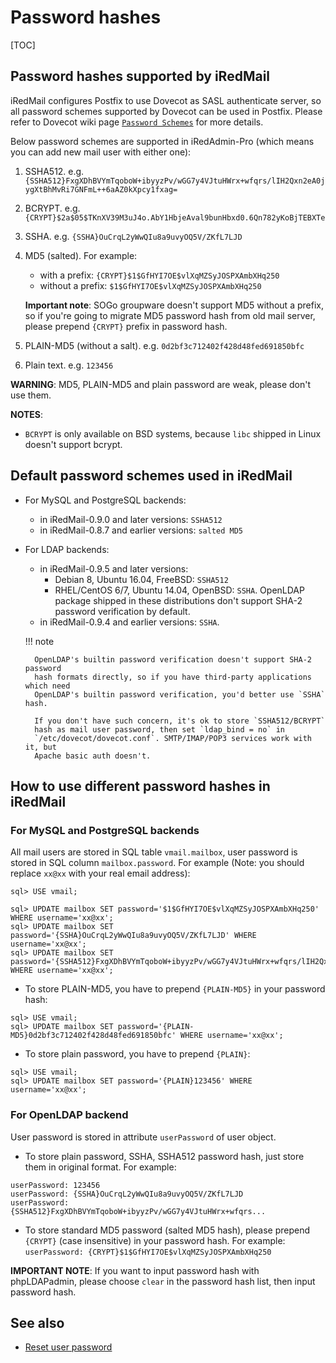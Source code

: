 # Password hashes

[TOC]

## Password hashes supported by iRedMail

iRedMail configures Postfix to use Dovecot as SASL authenticate server, so all
password schemes supported by Dovecot can be used in Postfix. Please refer to
Dovecot wiki page
[`Password Schemes`](http://wiki2.dovecot.org/Authentication/PasswordSchemes)
for more details.

Below password schemes are supported in iRedAdmin-Pro (which means you can add new mail user with either one):

1. SSHA512. e.g. `{SSHA512}FxgXDhBVYmTqoboW+ibyyzPv/wGG7y4VJtuHWrx+wfqrs/lIH2Qxn2eA0jygXtBhMvRi7GNFmL++6aAZ0kXpcy1fxag=`
1. BCRYPT. e.g. `{CRYPT}$2a$05$TKnXV39M3uJ4o.AbY1HbjeAval9bunHbxd0.6Qn782yKoBjTEBXTe`
1. SSHA. e.g. `{SSHA}OuCrqL2yWwQIu8a9uvyOQ5V/ZKfL7LJD`
1. MD5 (salted). For example:

    * with a prefix: `{CRYPT}$1$GfHYI7OE$vlXqMZSyJOSPXAmbXHq250`
    * without a prefix: `$1$GfHYI7OE$vlXqMZSyJOSPXAmbXHq250`

    __Important note__: SOGo groupware doesn't support MD5 without a prefix, so
    if you're going to migrate MD5 password hash from old mail server, please
    prepend `{CRYPT}` prefix in password hash.

1. PLAIN-MD5 (without a salt). e.g. `0d2bf3c712402f428d48fed691850bfc`
1. Plain text. e.g. `123456`

__WARNING__: MD5, PLAIN-MD5 and plain password are weak, please don't use them.

__NOTES__:

* `BCRYPT` is only available on BSD systems, because `libc` shipped in Linux
  doesn't support bcrypt.

## Default password schemes used in iRedMail

* For MySQL and PostgreSQL backends:

    * in iRedMail-0.9.0 and later versions: `SSHA512`
    * in iRedMail-0.8.7 and earlier versions: `salted MD5`

* For LDAP backends:
    * in iRedMail-0.9.5 and later versions:
        * Debian 8, Ubuntu 16.04, FreeBSD: `SSHA512`
        * RHEL/CentOS 6/7, Ubuntu 14.04, OpenBSD: `SSHA`. OpenLDAP package
          shipped in these distributions don't support SHA-2 password
          verification by default.
    * in iRedMail-0.9.4 and earlier versions: `SSHA`.

    !!! note

        OpenLDAP's builtin password verification doesn't support SHA-2 password
        hash formats directly, so if you have third-party applications which need
        OpenLDAP's builtin password verification, you'd better use `SSHA` hash.

        If you don't have such concern, it's ok to store `SSHA512/BCRYPT`
        hash as mail user password, then set `ldap_bind = no` in
        `/etc/dovecot/dovecot.conf`. SMTP/IMAP/POP3 services work with it, but
        Apache basic auth doesn't.

## How to use different password hashes in iRedMail

### For MySQL and PostgreSQL backends

All mail users are stored in SQL table `vmail.mailbox`, user password is stored
in SQL column `mailbox.password`. For example (Note: you should replace `xx@xx`
with your real email address):

```
sql> USE vmail;

sql> UPDATE mailbox SET password='$1$GfHYI7OE$vlXqMZSyJOSPXAmbXHq250' WHERE username='xx@xx';
sql> UPDATE mailbox SET password='{SSHA}OuCrqL2yWwQIu8a9uvyOQ5V/ZKfL7LJD' WHERE username='xx@xx';
sql> UPDATE mailbox SET password='{SSHA512}FxgXDhBVYmTqoboW+ibyyzPv/wGG7y4VJtuHWrx+wfqrs/lIH2Qxn2eA0jygXtBhMvRi7GNFmL++6aAZ0kXpcy1fxag=' WHERE username='xx@xx';
```

* To store PLAIN-MD5, you have to prepend `{PLAIN-MD5}` in your password hash:

```
sql> USE vmail;
sql> UPDATE mailbox SET password='{PLAIN-MD5}0d2bf3c712402f428d48fed691850bfc' WHERE username='xx@xx';
```

* To store plain password, you have to prepend `{PLAIN}`:

```
sql> USE vmail;
sql> UPDATE mailbox SET password='{PLAIN}123456' WHERE username='xx@xx';
```

### For OpenLDAP backend

User password is stored in attribute `userPassword` of user object.

* To store plain password, SSHA, SSHA512 password hash, just store them in
original format. For example:

```
userPassword: 123456
userPassword: {SSHA}OuCrqL2yWwQIu8a9uvyOQ5V/ZKfL7LJD
userPassword: {SSHA512}FxgXDhBVYmTqoboW+ibyyzPv/wGG7y4VJtuHWrx+wfqrs...
```

* To store standard MD5 password (salted MD5 hash), please prepend `{CRYPT}`
(case insensitive) in your password hash. For example:
```userPassword: {CRYPT}$1$GfHYI7OE$vlXqMZSyJOSPXAmbXHq250```

__IMPORTANT NOTE__: If you want to input password hash with phpLDAPadmin,
please choose `clear` in the password hash list, then input password hash.

## See also

* [Reset user password](./reset.user.password.html)
